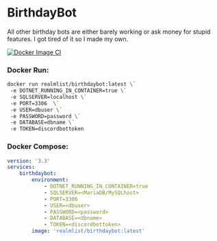 # BirthdayBot
 All other birthday bots are either barely working or ask money for stupid features. I got tired of it so I made my own.

[![Docker Image CI](https://github.com/Realmlist/BirthdayBot/actions/workflows/docker-image.yml/badge.svg)](https://github.com/Realmlist/BirthdayBot/actions/workflows/docker-image.yml)

 ### Docker Run:
 ```bash
 docker run realmlist/birthdaybot:latest \`
  -e DOTNET_RUNNING_IN_CONTAINER=true \`
  -e SQLSERVER=localhost \`
  -e PORT=3306  \`
  -e USER=dbuser \`
  -e PASSWORD=password \`
  -e DATABASE=dbname \`
  -e TOKEN=discordbottoken
 ```

### Docker Compose:
```yaml
version: '3.3'
services:
    birthdaybot:
        environment:
            - DOTNET_RUNNING_IN_CONTAINER=true
            - SQLSERVER=<MariaDB/MySQLhost>
            - PORT=3306
            - USER=<dbuser>
            - PASSWORD=<password>
            - DATABASE=<dbname>
            - TOKEN=<discordbottoken>
        image: 'realmlist/birthdaybot:latest'
```
